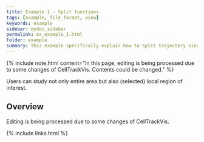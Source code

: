 ```yaml
---
title: Example 1 - Split functions
tags: [example, file_format, view]
keywords: example
sidebar: mydoc_sidebar
permalink: ex_example_1.html
folder: example
summary: This example specifically explain how to split trajectory view in a proper way.
---
```


{% include note.html content="In this page, editing is being processed due to some changes of CellTrackVis. Contents could be changed." %}

Users can study not only entire area but also (selected) local region of interest. 

## Overview

Editing is being processed due to some changes of CellTrackVis.

{% include links.html %}